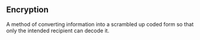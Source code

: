 ## Encryption
A method of converting information into a scrambled up coded form so that only the intended recipient can decode it.

